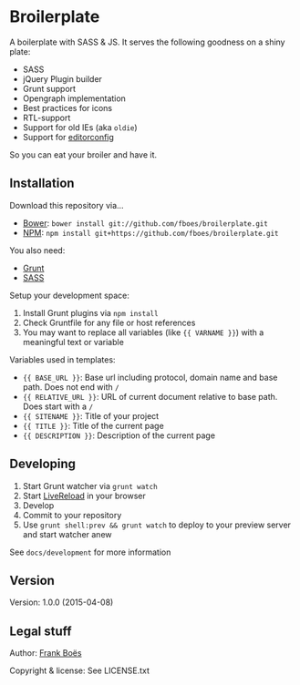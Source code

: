 Broilerplate
================

A boilerplate with SASS & JS. It serves the following goodness on a shiny plate:

* SASS
* jQuery Plugin builder
* Grunt support
* Opengraph implementation
* Best practices for icons
* RTL-support
* Support for old IEs (aka `oldie`)
* Support for [editorconfig](http://editorconfig.org/)

So you can eat your broiler and have it.

Installation
------------

Download this repository via…

* [Bower](http://bower.io/): `bower install git://github.com/fboes/broilerplate.git`
* [NPM](https://www.npmjs.org/): `npm install git+https://github.com/fboes/broilerplate.git`

You also need:

* [Grunt](http://gruntjs.com/)
* [SASS](http://sass-lang.com/)

Setup your development space:

1. Install Grunt plugins via `npm install`
2. Check Gruntfile for any file or host references
3. You may want to replace all variables (like `{{ VARNAME }}`) with a meaningful text or variable

Variables used in templates:

* `{{ BASE_URL }}`: Base url including protocol, domain name and base path. Does not end with `/`
* `{{ RELATIVE_URL }}`: URL of current document relative to base path. Does start with a `/`
* `{{ SITENAME }}`: Title of your project
* `{{ TITLE }}`: Title of the current page
* `{{ DESCRIPTION }}`: Description of the current page

Developing
----------

1. Start Grunt watcher via `grunt watch`
2. Start [LiveReload](http://livereload.com/) in your browser
3. Develop
4. Commit to your repository
5. Use `grunt shell:prev && grunt watch` to deploy to your preview server and start watcher anew

See `docs/development` for more information

Version
-------

Version: 1.0.0 (2015-04-08)

Legal stuff
-----------

Author: [Frank Boës](http://3960.org)

Copyright & license: See LICENSE.txt
